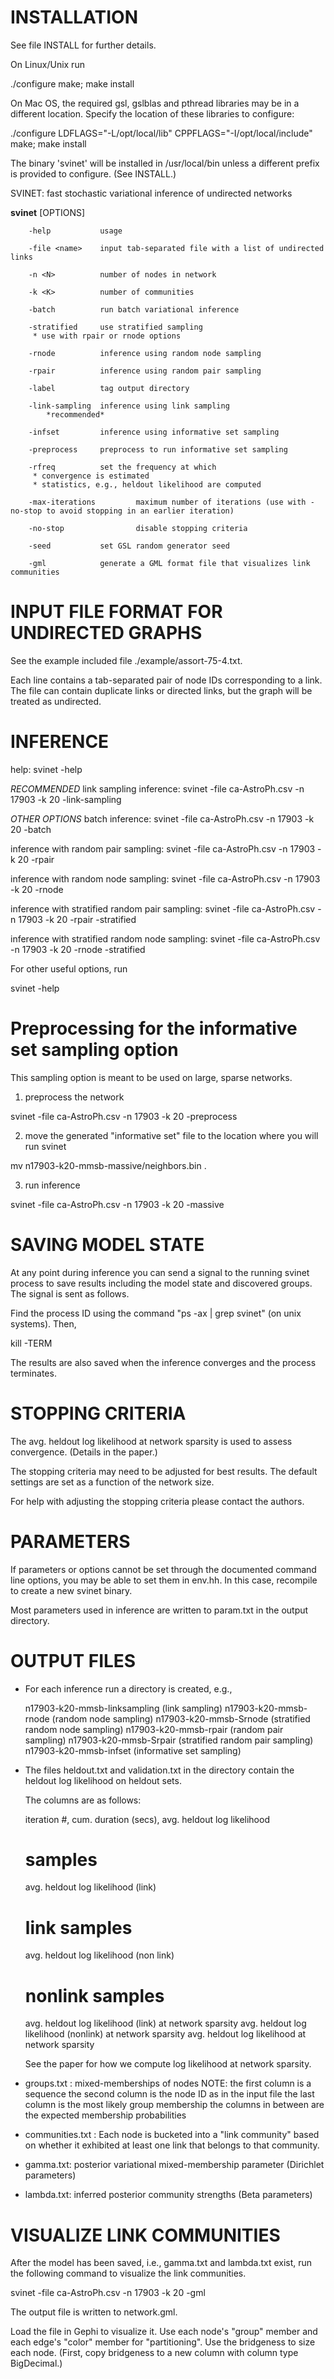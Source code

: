 INSTALLATION
============

See file INSTALL for further details.

On Linux/Unix run

 ./configure 
 make; make install

On Mac OS, the required gsl, gslblas and pthread libraries may be in a
different location. Specify the location of these libraries to
configure:

 ./configure LDFLAGS="-L/opt/local/lib" CPPFLAGS="-I/opt/local/include"
 make; make install

The binary 'svinet' will be installed in /usr/local/bin unless a
different prefix is provided to configure. (See INSTALL.)


SVINET: fast stochastic variational inference of undirected networks

**svinet** [OPTIONS]

        -help           usage

        -file <name>    input tab-separated file with a list of undirected links

        -n <N>          number of nodes in network

        -k <K>          number of communities

        -batch          run batch variational inference

        -stratified     use stratified sampling
         * use with rpair or rnode options

        -rnode          inference using random node sampling

        -rpair          inference using random pair sampling

        -label          tag output directory

        -link-sampling  inference using link sampling 
			*recommended*

        -infset         inference using informative set sampling

        -preprocess     preprocess to run informative set sampling

        -rfreq          set the frequency at which
         * convergence is estimated
         * statistics, e.g., heldout likelihood are computed

        -max-iterations         maximum number of iterations (use with -no-stop to avoid stopping in an earlier iteration)

        -no-stop                disable stopping criteria

        -seed           set GSL random generator seed

        -gml            generate a GML format file that visualizes link communities



INPUT FILE FORMAT FOR UNDIRECTED GRAPHS
=======================================

See the example included file ./example/assort-75-4.txt.

Each line contains a tab-separated pair of node IDs corresponding to a
link. The file can contain duplicate links or directed links, but the
graph will be treated as undirected.

INFERENCE
=========

help:
svinet -help

*RECOMMENDED*
link sampling inference:
svinet -file ca-AstroPh.csv -n 17903 -k 20 -link-sampling

*OTHER OPTIONS*
batch inference:
svinet -file ca-AstroPh.csv -n 17903 -k 20 -batch

inference with random pair sampling:
svinet -file ca-AstroPh.csv -n 17903 -k 20 -rpair

inference with random node sampling:
svinet -file ca-AstroPh.csv -n 17903 -k 20 -rnode

inference with stratified random pair sampling:
svinet -file ca-AstroPh.csv -n 17903 -k 20 -rpair -stratified

inference with stratified random node sampling:
svinet -file ca-AstroPh.csv -n 17903 -k 20 -rnode -stratified

For other useful options, run

   svinet -help

Preprocessing for the informative set sampling option
=====================================================

This sampling option is meant to be used on large, sparse networks.

1. preprocess the network

svinet -file ca-AstroPh.csv -n 17903 -k 20 -preprocess

2. move the generated "informative set" file to the location where you
   will run svinet

mv n17903-k20-mmsb-massive/neighbors.bin .

3. run inference

svinet -file ca-AstroPh.csv -n 17903 -k 20 -massive

SAVING MODEL STATE
==================

At any point during inference you can send a signal to the running
svinet process to save results including the model state and
discovered groups. The signal is sent as follows. 

Find the process ID using the command "ps -ax | grep svinet" (on unix
systems). Then,

kill -TERM <process ID>

The results are also saved when the inference converges and the
process terminates.

STOPPING CRITERIA 
=================

The avg. heldout log likelihood at network sparsity is used to assess
convergence. (Details in the paper.)

The stopping criteria may need to be adjusted for best results. The
default settings are set as a function of the network size. 

For help with adjusting the stopping criteria please contact the
authors.

PARAMETERS
==========

If parameters or options cannot be set through the documented command
line options, you may be able to set them in env.hh. In this case,
recompile to create a new svinet binary. 

Most parameters used in inference are written to param.txt in the
output directory.

OUTPUT FILES
============

- For each inference run a directory is created, e.g., 

  n17903-k20-mmsb-linksampling (link sampling)
  n17903-k20-mmsb-rnode        (random node sampling)
  n17903-k20-mmsb-Srnode       (stratified random node sampling)
  n17903-k20-mmsb-rpair        (random pair sampling)
  n17903-k20-mmsb-Srpair       (stratified random pair sampling)
  n17903-k20-mmsb-infset       (informative set sampling)

- The files heldout.txt and validation.txt in the directory contain
  the heldout log likelihood on heldout sets.

  The columns are as follows: 

  iteration #, 
  cum. duration (secs), 
  avg. heldout log likelihood
  # samples
  avg. heldout log likelihood (link)
  # link samples
  avg. heldout log likelihood (non link)
  # nonlink samples
  avg. heldout log likelihood (link) at network sparsity
  avg. heldout log likelihood (nonlink) at network sparsity
  avg. heldout log likelihood at network sparsity 

  See the paper for how we compute log likelihood at network sparsity.

- groups.txt : mixed-memberships of nodes
  	       NOTE: the first column is a sequence
	       	     the second column is the node ID as in the input file
		     the last column is the most likely group membership
		     the columns in between are the expected
		     membership probabilities

- communities.txt : Each node is bucketed into a "link community"
  		    based on whether it exhibited at least one link
  		    that belongs to that community.

		    
- gamma.txt: posterior variational mixed-membership parameter
  	     (Dirichlet parameters)

- lambda.txt: inferred posterior community strengths (Beta parameters)


VISUALIZE LINK COMMUNITIES
==========================

After the model has been saved, i.e., gamma.txt and lambda.txt exist,
run the following command to visualize the link communities.

svinet -file ca-AstroPh.csv -n 17903 -k 20 -gml

The output file is written to network.gml. 

Load the file in Gephi to visualize it. Use each node's "group" member
and each edge's "color" member for "partitioning".  Use the bridgeness
to size each node. (First, copy bridgeness to a new column with column
type BigDecimal.)